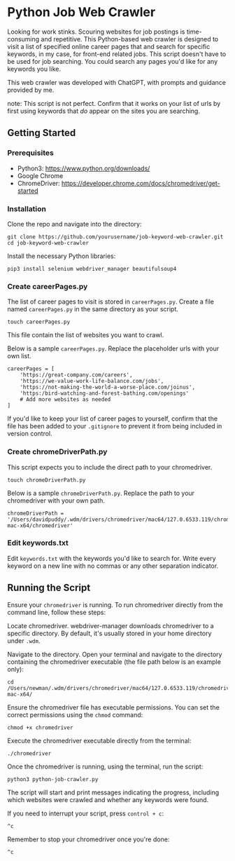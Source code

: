 # Python Job Web Crawler

Looking for work stinks. Scouring websites for job postings is time-consuming and repetitive. This Python-based web crawler is designed to visit a list of specified online career pages that and search for specific keywords, in my case, for front-end related jobs. This script doesn't have to be used for job searching. You could search any pages you'd like for any keywords you like.

This web crawler was developed with ChatGPT, with prompts and guidance provided by me.

note: This script is not perfect. Confirm that it works on your list of urls by first using keywords that _do_ appear on the sites you are searching.

## Getting Started

### Prerequisites
- Python3: https://www.python.org/downloads/
- Google Chrome
- ChromeDriver: https://developer.chrome.com/docs/chromedriver/get-started

### Installation
Clone the repo and navigate into the directory:

```
git clone https://github.com/yourusername/job-keyword-web-crawler.git
cd job-keyword-web-crawler
```

Install the necessary Python libraries:
```
pip3 install selenium webdriver_manager beautifulsoup4
```

### Create careerPages.py
The list of career pages to visit is stored in `careerPages.py`.
Create a file named `careerPages.py` in the same directory as your script. 

```
touch careerPages.py
```

This file contain the list of websites you want to crawl. 

Below is a sample `careerPages.py`. Replace the placeholder urls with your own list.

```
careerPages = [
    'https://great-company.com/careers',
    'https://we-value-work-life-balance.com/jobs',
    'https://not-making-the-world-a-worse-place.com/joinus',
    'https:/bird-watching-and-forest-bathing.com/openings'
    # Add more websites as needed
]
```

If you'd like to keep your list of career pages to yourself, confirm that the file has been added to your `.gitignore` to prevent it from being included in version control.

### Create chromeDriverPath.py

This script expects you to include the direct path to your chromedriver.
```
touch chromeDriverPath.py
```

Below is a sample `chromeDriverPath.py`. Replace the path to your chromedriver with your own path.
```
chromeDriverPath = '/Users/davidpuddy/.wdm/drivers/chromedriver/mac64/127.0.6533.119/chromedriver-mac-x64/chromedriver'
```

### Edit keywords.txt
Edit `keywords.txt` with the keywords you'd like to search for. Write every keyword on a new line with no commas or any other separation indicator.

## Running the Script

Ensure your `chromedriver` is running.
To run chromedriver directly from the command line, follow these steps:

Locate chromedriver.
webdriver-manager downloads chromedriver to a specific directory. By default, it's usually stored in your home directory under `.wdm`.

Navigate to the directory.
Open your terminal and navigate to the directory containing the chromedriver executable (the file path below is an example only):
```
cd /Users/newman/.wdm/drivers/chromedriver/mac64/127.0.6533.119/chromedriver-mac-x64/
```

Ensure the chromedriver file has executable permissions. You can set the correct permissions using the `chmod` command:
```
chmod +x chromedriver
```

Execute the chromedriver executable directly from the terminal:
```
./chromedriver
```

Once the chromedriver is running, using the terminal, run the script:

```
python3 python-job-crawler.py
```
The script will start and print messages indicating the progress, including which websites were crawled and whether any keywords were found.

If you need to interrupt your script, press `control + c`:
```
^c
```

Remember to stop your chromedriver once you're done:
```
^c
```
